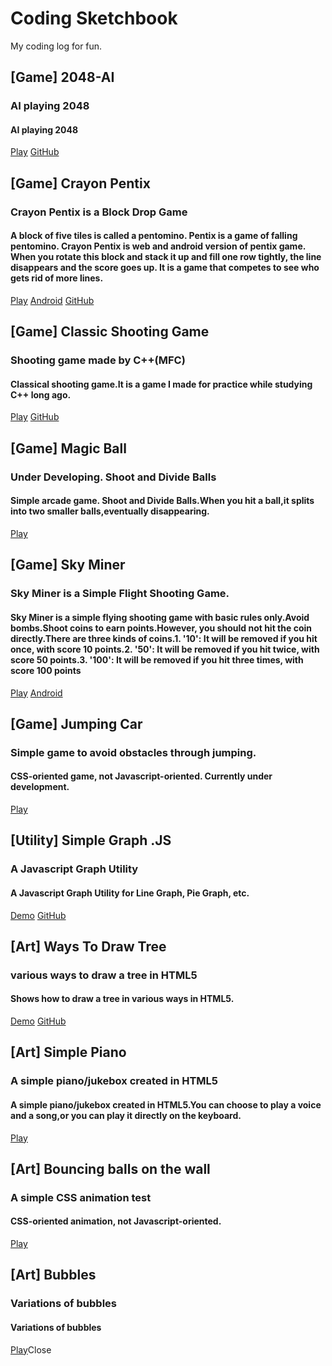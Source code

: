 # Coding Sketchbook
My coding log for fun.


## [Game] 2048-AI
### AI playing 2048
#### AI playing 2048
[Play](https://truemaxdh.github.io/2048-AI/)
[GitHub](https://github.com/truemaxdh/2048-AI)

## [Game] Crayon Pentix
### Crayon Pentix is a Block Drop Game
#### A block of five tiles is called a pentomino. Pentix is a game of falling pentomino. Crayon Pentix is web and android version of pentix game. When you rotate this block and stack it up and fill one row tightly, the line disappears and the score goes up. It is a game that competes to see who gets rid of more lines.
[Play](https://truemaxdh.github.io/EnjoyCoding/game_pentix/)
[Android](https://play.google.com/store/apps/details?id=com.pgmaru.SimplePentix)
[GitHub](https://github.com/truemaxdh/EnjoyCoding/tree/gh-pages/game_pentix)
## [Game] Classic Shooting Game
### Shooting game made by C++(MFC)
#### Classical shooting game.It is a game I made for practice while studying C++ long ago.
<a href="https://github.com/truemaxdh/MFC_ShootingGame/blob/master/Release/ShootingGame.exe?raw=true">Play</a>
<a href="https://github.com/truemaxdh/MFC_ShootingGame/">GitHub</a>

## [Game] Magic Ball
### Under Developing. Shoot and Divide Balls
#### Simple arcade game. Shoot and Divide Balls.When you hit a ball,it splits into two smaller balls,eventually disappearing.
<a href="https://truemaxdh.github.io/EnjoyCoding/game_magic_bouncing_ball/">Play</a>

## [Game] Sky Miner
### Sky Miner is a Simple Flight Shooting Game.
#### Sky Miner is a simple flying shooting game with basic rules only.Avoid bombs.Shoot coins to earn points.However, you should not hit the coin directly.There are three kinds of coins.1. '10': It will be removed if you hit once, with score 10 points.2. '50': It will be removed if you hit twice, with score 50 points.3. '100': It will be removed if you hit three times, with score 100 points
<a href="https://truemaxdh.github.io/EnjoyCoding/game_shooting/www/">Play</a>
<a href="https://play.google.com/store/apps/details?id=com.pgmaru.ShootingDream">Android</a>

## [Game] Jumping Car
### Simple game to avoid obstacles through jumping.
#### CSS-oriented game, not Javascript-oriented. Currently under development.
<a href="https://truemaxdh.github.io/EnjoyCoding/game_hscroll_car/">Play</a>

## [Utility] Simple Graph .JS
### A Javascript Graph Utility
#### A Javascript Graph Utility for Line Graph, Pie Graph, etc.
[Demo](https://truemaxdh.github.io/simpleGraph.js/)
[GitHub](https://github.com/truemaxdh/simpleGraph.js)

## [Art] Ways To Draw Tree
### various ways to draw a tree in HTML5
#### Shows how to draw a tree in various ways in HTML5.
[Demo](https://truemaxdh.github.io/WaysToDrawTree/)
[GitHub](https://github.com/truemaxdh/WaysToDrawTree)

## [Art] Simple Piano
### A simple piano/jukebox created in HTML5
#### A simple piano/jukebox created in HTML5.You can choose to play a voice and a song,or you can play it directly on the keyboard.
<a href="https://truemaxdh.github.io/SimplePiano/">Play</a>

## [Art] Bouncing balls on the wall
### A simple CSS animation test
#### CSS-oriented animation, not Javascript-oriented.
<a href="https://truemaxdh.github.io/EnjoyCoding/lab_straight-bouncing_balls/">Play</a>

## [Art] Bubbles
### Variations of bubbles
#### Variations of bubbles
<a href="https://truemaxdh.github.io/Bubbles/">Play</a></li><a onclick="showStaticCont();">Close</a></ul>
